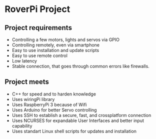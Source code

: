 # RoverPi Project

## Project requirements
- Controlling a few motors, lights and servos via GPIO
- Controlling remotely, even via smartphone
- Easy to use installation and update scripts
- Easy to use remote control
- Low latency
- Stable connection, that goes through common errors like firewalls.

## Project meets
- C++ for speed and to harden knowledge
- Uses wiringPi library
- Uses RaspberryPi 3 because of Wifi
- Uses Arduino for better Servo controlling
- Uses SSH to establish a secure, fast, and crossplatform connection
- Uses NCURSES for expandable User Interfaces and better input capability
- Uses standart Linux shell scripts for updates and installation
